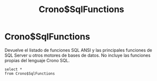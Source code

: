﻿---
SidebarGroup: index-metadata-views
title: Crono$SqlFunctions
Autogenerated: true
---

# Crono$SqlFunctions


Devuelve el listado de funciones SQL ANSI y las principales funciones de SQL Server u otros motores de bases de datos. No incluye las funciones propias del lenguaje Crono SQL.

```
select *
from Crono$SqlFunctions
```
